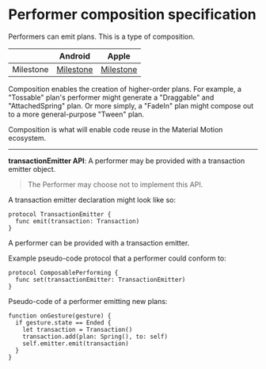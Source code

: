 # Performer composition specification

Performers can emit plans. This is a type of composition.

|           | Android   | Apple     |
| --------- |:---------:|:---------:|
| Milestone | [Milestone](https://github.com/material-motion/material-motion-runtime-android/milestone/3) | [Milestone](https://github.com/material-motion/material-motion-runtime-objc/milestone/10) |

Composition enables the creation of higher-order plans. For example, a "Tossable" plan's performer might generate a "Draggable" and "AttachedSpring" plan. Or more simply, a "FadeIn" plan might compose out to a more general-purpose "Tween" plan.

Composition is what will enable code reuse in the Material Motion ecosystem.

---

**transactionEmitter API**: A performer may be provided with a transaction emitter object.

> The Performer may choose not to implement this API.

A transaction emitter declaration might look like so:

    protocol TransactionEmitter {
      func emit(transaction: Transaction)
    }

A performer can be provided with a transaction emitter.

Example pseudo-code protocol that a performer could conform to:

    protocol ComposablePerforming {
      func set(transactionEmitter: TransactionEmitter)
    }

Pseudo-code of a performer emitting new plans:

    function onGesture(gesture) {
      if gesture.state == Ended {
        let transaction = Transaction()
        transaction.add(plan: Spring(), to: self)
        self.emitter.emit(transaction)
      }
    }
